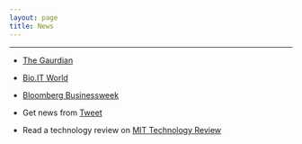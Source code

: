 ```yaml
---
layout: page
title: News
---
```


------------------

- [The Gaurdian](https://www.theguardian.com/international)  

- [Bio.IT World](http://www.bio-itworld.com)  

- [Bloomberg Businessweek](https://www.bloomberg.com/businessweek)

- Get news from [Tweet](https://twitter.com) 

- Read a technology review on [MIT Technology Review](https://www.technologyreview.com)



